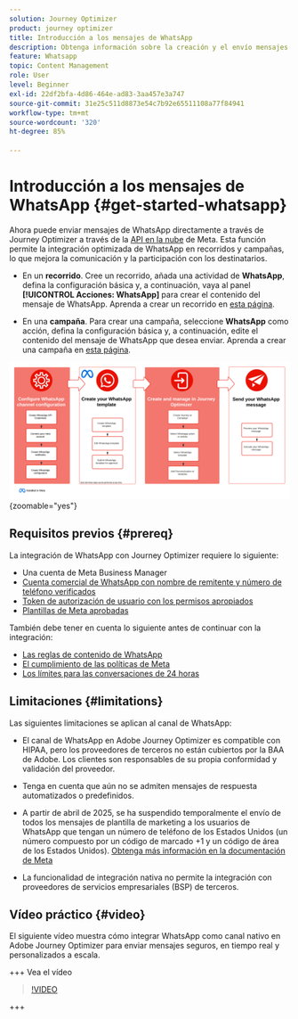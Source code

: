 ```yaml
---
solution: Journey Optimizer
product: journey optimizer
title: Introducción a los mensajes de WhatsApp
description: Obtenga información sobre la creación y el envío mensajes de WhatsApp en Journey Optimizer
feature: Whatsapp
topic: Content Management
role: User
level: Beginner
exl-id: 22df2bfa-4d86-464e-ad83-3aa457e3a747
source-git-commit: 31e25c511d8873e54c7b92e65511108a77f84941
workflow-type: tm+mt
source-wordcount: '320'
ht-degree: 85%

---
```


# Introducción a los mensajes de WhatsApp {#get-started-whatsapp}

Ahora puede enviar mensajes de WhatsApp directamente a través de Journey Optimizer a través de la [API en la nube](https://developers.facebook.com/docs/whatsapp/cloud-api/) de Meta. Esta función permite la integración optimizada de WhatsApp en recorridos y campañas, lo que mejora la comunicación y la participación con los destinatarios.

* En un **recorrido**. Cree un recorrido, añada una actividad de **WhatsApp**, defina la configuración básica y, a continuación, vaya al panel **[!UICONTROL Acciones: WhatsApp]** para crear el contenido del mensaje de WhatsApp. Aprenda a crear un recorrido en [esta página](../building-journeys/journey-gs.md).

* En una **campaña**. Para crear una campaña, seleccione **WhatsApp** como acción, defina la configuración básica y, a continuación, edite el contenido del mensaje de WhatsApp que desea enviar. Aprenda a crear una campaña en [esta página](../campaigns/create-campaign.md#configure).

![](assets/do-not-localize/whatsapp-beta.png){zoomable="yes"}

## Requisitos previos  {#prereq}

La integración de WhatsApp con Journey Optimizer requiere lo siguiente:

* Una cuenta de Meta Business Manager
* [Cuenta comercial de WhatsApp con nombre de remitente y número de teléfono verificados](https://developers.facebook.com/docs/whatsapp/overview/business-accounts/)
* [Token de autorización de usuario con los permisos apropiados](https://developers.facebook.com/blog/post/2022/12/05/auth-tokens/)
* [Plantillas de Meta aprobadas](https://developers.facebook.com/docs/whatsapp/message-templates/guidelines/)

También debe tener en cuenta lo siguiente antes de continuar con la integración:

* [Las reglas de contenido de WhatsApp](https://www.whatsapp.com/legal/messaging-guidelines)
* [El cumplimiento de las políticas de Meta](https://www.whatsapp.com/legal)
* [Los límites para las conversaciones de 24 horas](https://developers.facebook.com/docs/whatsapp/messaging-limits/)

## Limitaciones {#limitations}

Las siguientes limitaciones se aplican al canal de WhatsApp:

* El canal de WhatsApp en Adobe Journey Optimizer es compatible con HIPAA, pero los proveedores de terceros no están cubiertos por la BAA de Adobe. Los clientes son responsables de su propia conformidad y validación del proveedor.

* Tenga en cuenta que aún no se admiten mensajes de respuesta automatizados o predefinidos.

* A partir de abril de 2025, se ha suspendido temporalmente el envío de todos los mensajes de plantilla de marketing a los usuarios de WhatsApp que tengan un número de teléfono de los Estados Unidos (un número compuesto por un código de marcado +1 y un código de área de los Estados Unidos). [Obtenga más información en la documentación de Meta](https://developers.facebook.com/docs/whatsapp/cloud-api/guides/send-message-templates#per-user-marketing-template-message-limits)

* La funcionalidad de integración nativa no permite la integración con proveedores de servicios empresariales (BSP) de terceros.

## Vídeo práctico {#video}

El siguiente vídeo muestra cómo integrar WhatsApp como canal nativo en Adobe Journey Optimizer para enviar mensajes seguros, en tiempo real y personalizados a escala.

+++ Vea el vídeo

>[!VIDEO](https://video.tv.adobe.com/v/3470247?learn=on&captions=spa)

+++

